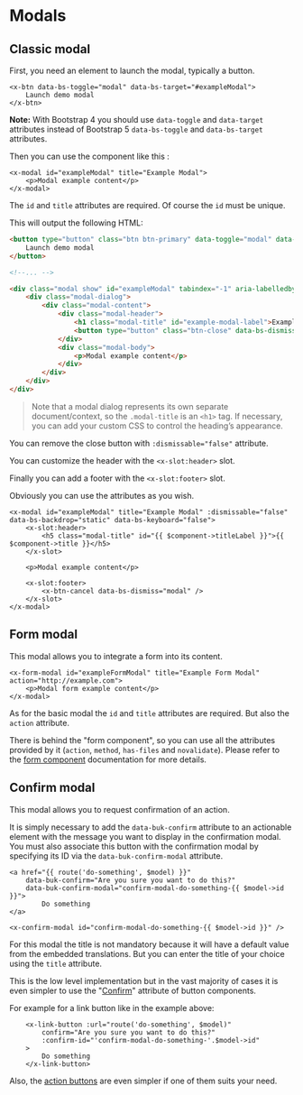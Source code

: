 Modals
======

Classic modal
-------------

First, you need an element to launch the modal, typically a button.

```blade
<x-btn data-bs-toggle="modal" data-bs-target="#exampleModal">
    Launch demo modal
</x-btn>
```

**Note:** With Bootstrap 4 you should use `data-toggle` and `data-target` attributes instead of Bootstrap 5 `data-bs-toggle` and `data-bs-target` attributes.

Then you can use the component like this :

```blade
<x-modal id="exampleModal" title="Example Modal">
    <p>Modal example content</p>
</x-modal>
```

The `id` and `title` attributes are required. Of course the `id` must be unique.

This will output the following HTML:

```html
<button type="button" class="btn btn-primary" data-toggle="modal" data-target="#exampleModal">
    Launch demo modal
</button>

<!--... -->

<div class="modal show" id="exampleModal" tabindex="-1" aria-labelledby="example-modal-label" aria-hidden="true">
    <div class="modal-dialog">
        <div class="modal-content">
            <div class="modal-header">
                <h1 class="modal-title" id="example-modal-label">Example Modal</h1>
                <button type="button" class="btn-close" data-bs-dismiss="modal" aria-label="Close"></button>
            </div>
            <div class="modal-body">
                <p>Modal example content</p>
            </div>
        </div>
    </div>
</div>
```

> Note that a modal dialog represents its own separate document/context, so the `.modal-title` is an `<h1>` tag.  If necessary, you can add your custom CSS to control the heading’s appearance.

You can remove the close button with `:dismissable="false"` attribute.

You can customize the header with the `<x-slot:header>` slot.

Finally you can add a footer with the `<x-slot:footer>` slot.

Obviously you can use the attributes as you wish.

```blade
<x-modal id="exampleModal" title="Example Modal" :dismissable="false" data-bs-backdrop="static" data-bs-keyboard="false">
    <x-slot:header>
        <h5 class="modal-title" id="{{ $component->titleLabel }}">{{ $component->title }}</h5>
    </x-slot>

    <p>Modal example content</p>

    <x-slot:footer>
        <x-btn-cancel data-bs-dismiss="modal" />
    </x-slot>
</x-modal>
```

Form modal
----------

This modal allows you to integrate a form into its content.

```blade
<x-form-modal id="exampleFormModal" title="Example Form Modal" action="http://example.com">
    <p>Modal form example content</p>
</x-modal>
```

As for the basic modal the `id` and `title` attributes are required. But also the `action` attribute.

There is behind the "form component", so you can use all the attributes provided by it (`action`, `method`, `has-files` and `novalidate`). Please refer to the [form component](./forms.md#form) documentation for more details.



Confirm modal
-------------

This modal allows you to request confirmation of an action.

It is simply necessary to add the `data-buk-confirm` attribute to an actionable element with the message you want to display in the confirmation modal. You must also associate this button with the confirmation modal by specifying its ID via the `data-buk-confirm-modal` attribute.


```blade
<a href="{{ route('do-something', $model) }}"
    data-buk-confirm="Are you sure you want to do this?"
    data-buk-confirm-modal="confirm-modal-do-something-{{ $model->id }}">
        Do something
</a>

<x-confirm-modal id="confirm-modal-do-something-{{ $model->id }}" />
```

For this modal the title is not mandatory because it will have a default value from the embedded translations. But you can enter the title of your choice using the `title` attribute.

This is the low level implementation but in the vast majority of cases it is even simpler to use the "[Confirm](./buttons/buttons.md#confirm)" attribute of button components.

For example for a link button like in the example above:

```blade
    <x-link-button :url="route('do-something', $model)"
        confirm="Are you sure you want to do this?"
        :confirm-id="'confirm-modal-do-something-'.$model->id"
    >
        Do something
    </x-link-button>
```

Also, the [action buttons](./buttons/action-buttons.md) are even simpler if one of them suits your need.

